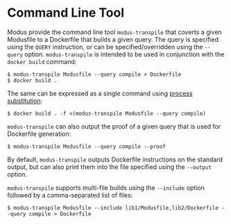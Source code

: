 # Command Line Tool

Modus provide the command line tool `modus-transpile` that coverts a given Modusfile to a Dockerfile that builds a given query. The query is specified using the `QUERY` instruction, or can be specified/overridden using the `--query` option. `modus-transpile` is intended to be used in conjunction with the `docker build` command:

    $ modus-transpile Modusfile --query compile > Dockerfile
    $ docker build .

The same can be expressed as a single command using [process substitution](https://www.gnu.org/software/bash/manual/html_node/Process-Substitution.html):

    $ docker build . -f <(modus-transpile Modusfile --query compile)
    
`modus-transpile` can also output the proof of a given query that is used for Dockerfile generation:

    $ modus-transpile Modusfile --query compile --proof

By default, `modus-transpile` outputs Dockerfile instructions on the standard output, but can also print them into the file specified using the `--output` option.

`modus-transpile` supports multi-file builds using the `--include` option followed by a comma-separated list of files:

    $ modus-transpile Modusfile --include lib1/Modusfile,lib2/Dockerfile --query compile > Dockerfile


